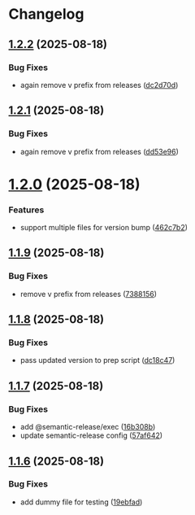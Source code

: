 # Changelog

## [1.2.2](https://github.com/haniffalab/strapi-api/compare/v1.2.1...v1.2.2) (2025-08-18)


### Bug Fixes

* again remove v prefix from releases ([dc2d70d](https://github.com/haniffalab/strapi-api/commit/dc2d70db178d8f379f69a0704a5a219cf6f17b7a))

## [1.2.1](https://github.com/haniffalab/strapi-api/compare/v1.2.0...v1.2.1) (2025-08-18)


### Bug Fixes

* again remove v prefix from releases ([dd53e96](https://github.com/haniffalab/strapi-api/commit/dd53e967455b495ab632ff2ac833b39a2b668052))

# [1.2.0](https://github.com/haniffalab/strapi-api/compare/v1.1.9...v1.2.0) (2025-08-18)


### Features

* support multiple files for version bump ([462c7b2](https://github.com/haniffalab/strapi-api/commit/462c7b2bc0d09602da610b418c479abea232df2b))

## [1.1.9](https://github.com/haniffalab/strapi-api/compare/v1.1.8...v1.1.9) (2025-08-18)


### Bug Fixes

* remove v prefix from releases ([7388156](https://github.com/haniffalab/strapi-api/commit/7388156e55005167a952e42ee1ffa1970d3a640d))

## [1.1.8](https://github.com/haniffalab/strapi-api/compare/v1.1.7...v1.1.8) (2025-08-18)


### Bug Fixes

* pass updated version to prep script ([dc18c47](https://github.com/haniffalab/strapi-api/commit/dc18c476ad43b9e91e2fe0c6fe08eb2a058537bb))

## [1.1.7](https://github.com/haniffalab/strapi-api/compare/v1.1.6...v1.1.7) (2025-08-18)


### Bug Fixes

* add @semantic-release/exec ([16b308b](https://github.com/haniffalab/strapi-api/commit/16b308b726ee989294d563baf599ce704546a0c1))
* update semantic-release config ([57af642](https://github.com/haniffalab/strapi-api/commit/57af642df5f186172ddc4e091863b4cf61f23379))

## [1.1.6](https://github.com/haniffalab/strapi-api/compare/v1.1.5...v1.1.6) (2025-08-18)


### Bug Fixes

* add dummy file for testing ([19ebfad](https://github.com/haniffalab/strapi-api/commit/19ebfadbb274ca728346240f21a2d0379cece0d6))

